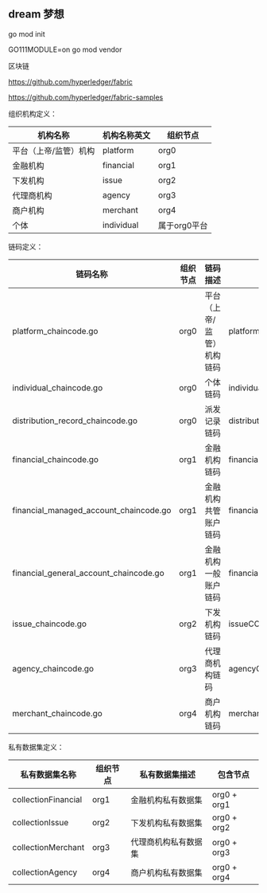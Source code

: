 
## dream 梦想

go mod init

GO111MODULE=on go mod vendor

区块链

https://github.com/hyperledger/fabric

https://github.com/hyperledger/fabric-samples


组织机构定义：

|  **机构名称** | **机构名称英文** | **组织节点** |
| -------------|------------------------------|------------------|
| 平台（上帝/监管）机构 |platform | org0 | 
| 金融机构 |financial | org1 |
| 下发机构 | issue |org2 | 
| 代理商机构 | agency |org3 | 
| 商户机构 | merchant |org4 | 
| 个体 | individual|属于org0平台  | 


链码定义：

|  **链码名称** | **组织节点** | **链码描述** |  **链码名称** |
| -------------|------------------------------|------------------|------------------|
| platform_chaincode.go |org0 | 平台（上帝/监管）机构链码 | platformCC |
| individual_chaincode.go |org0 | 个体链码 | individualCC |
| distribution_record_chaincode.go |org0 | 派发记录链码 | distributionRecordCC |
| financial_chaincode.go |org1 | 金融机构链码 | financialCC |
| financial_managed_account_chaincode.go |org1 | 金融机构共管账户链码 | financialManagedAccountCC |
| financial_general_account_chaincode.go |org1 | 金融机构一般账户链码 | financialGeneralAccountCC |
| issue_chaincode.go |org2 | 下发机构链码 | issueCC |
| agency_chaincode.go |org3 | 代理商机构链码 | agencyCC |
| merchant_chaincode.go |org4 | 商户机构链码 | merchantCC |


私有数据集定义：

|  **私有数据集名称** | **组织节点** | **私有数据集描述** |  **包含节点** |
| -------------|------------------------------|------------------|------------------|
| collectionFinancial |org1 | 金融机构私有数据集 | org0 + org1 |
| collectionIssue |org2 | 下发机构私有数据集 | org0 + org2 |
| collectionMerchant |org3 | 代理商机构私有数据集 | org0 + org3 |
| collectionAgency |org4 | 商户机构私有数据集 | org0 + org4 |
